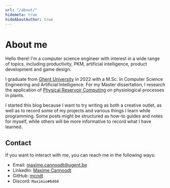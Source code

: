 ```yaml
---
url: "/about/"
hidemeta: true
hideAboutAuthor: true
---
```


# About me

Hello there! I'm a computer science engineer with interest in a wide range of  topics, including productivity, PKM, artificial intelligence, product development and game design.

I graduate from [Ghent University](http://www.ugent.be) in 2022 with a M.Sc. in Computer Science Engineering and Artificial Intelligence. For my Master dissertation, I research the application of [Physical Reservoir Computing](https://doi.org/10.35848/1347-4065/ab8d4f) on physiological processes in plants.

I started this blog because I want to try writing as both a creative outlet, as well as to record some of my projects and various things I learn while programming. Some posts might be structured as how-to guides and notes for myself, while others will be more informative to record what I have learned.

## Contact

If you want to interact with me, you can reach me in the following ways:

- Email: <maxime.cannoodt@ugent.be>
- LinkedIn: [Maxime Cannoodt](https://www.linkedin.com/in/maxime-cannoodt-7b2697192/?locale=en_US)
- GitHub: [mcndt](https://github.com/mcndt)
- Discord: `Maximio#6460`